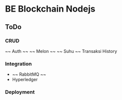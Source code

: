 # BE Blockchain Nodejs

## ToDo

### CRUD

~~ Auth ~~
~~ Melon ~~
~~ Suhu ~~
Transaksi
History

### Integration

- ~~ RabbitMQ ~~
- Hyperledger

### Deployment
